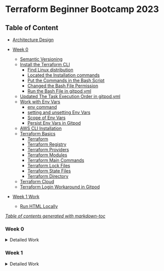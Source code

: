 # Terraform Beginner Bootcamp 2023

## Table of Content

- [Architecture Design](/file/Terraform%20TerraTowns%20Architectural%20Diagram.jpg)

- [Week 0](#week-0)
  * [Semantic Versioning](#semantic-versioning)
  * [Install the Terraform CLI](#install-the-terraform-cli)
    + [Find Linux distribution](#find-linux-distribution)
    + [Located the Installation commands](#located-the-installation-commands)
    + [Put the Commands in the Bash Script](#put-the-commands-in-the-bash-script)
    + [Changed the Bash File Permission](#changed-the-bash-file-permission)
    + [Run the Bash File in gitpod.yml](#run-the-bash-file-in-gitpodyml)
  * [Updated The Task Execution Order in gitpod.yml](#updated-the-task-execution-order-in-gitpodyml)
  * [Work with Env Vars](#work-with-env-vars)
    + [env command](#env-command)
    + [setting and unsetting Env Vars](#setting-and-unsetting-env-vars)
    + [Scope of Env Vars](#scope-of-env-vars)
    + [Persist Env Vars in Gitpod](#persist-env-vars-in-gitpod)
  * [AWS CLI Installation](#aws-cli-installation)
  * [Terraform Basics](#terraform-basics)
    + [Terraform](#terraform)
    + [Terraform Registry](#terraform-registry)
    + [Terraform Providers](#terraform-providers)
    + [Terraform Modules](#terraform-modules)
    + [Terraform Main Commands](#terraform-main-commands)
    + [Terraform Lock Files](#terraform-lock-files)
    + [Terraform State Files](#terraform-state-files)
    + [Terraform Directory](#terraform-directory)
  * [Terraform Cloud](#terraform-cloud)
  * [Terraform Login Workaround in Gitpod](#terraform-login-workaround-in-gitpod)
- [Week 1 Work](#week-1-work)
  * [Run HTML Locally](#run-html-locally)

<note><i><a href='http://ecotrust-canada.github.io/markdown-toc/'>Table of contents generated with markdown-toc</a></i></note>


### Week 0
<details>
<summary>Detailed Work</summary>

#### Semantic Versioning

This project is going to utilize semantic versioning for its tagging. [semver.org](https://semver.org/)

The general format is in **MAJOR.MINOR.PATCH**:

- **MAJOR** version when you make incompatible API changes
- **MINOR** version when you add functionality in a backward compatible manner
- **PATCH** version when you make backward compatible bug fixes

For example, `1.0.1`

#### Install the Terraform CLI
##### Find Linux distribution
```
gitpod /workspace/terraform-beginner-bootcamp-2023 (2-refactor-terraform-cli) $ cat /etc/*-release
DISTRIB_ID=Ubuntu
DISTRIB_RELEASE=22.04
DISTRIB_CODENAME=jammy
DISTRIB_DESCRIPTION="Ubuntu 22.04.3 LTS"
```
##### Located the Installation commands 
Located the commands based on Linux distribution from the following documentation
[Install Terraform CLI](https://developer.hashicorp.com/terraform/tutorials/aws-get-started/install-cli)

##### Put the Commands in the Bash Script
Put the commands in /bin/install_terraform_cli bash script file and used it in gitpod.yml.

##### Changed the Bash File Permission

##### Run the Bash File in gitpod.yml


#### Updated The Task Execution Order in gitpod.yml
Changed from init to before to deal with the case of a workspace restart.
https://www.gitpod.io/docs/configure/workspaces/tasks


#### Work with Env Vars
##### env command
To list all env vars, 'env'

To filter it by xxx, 'env | grep xxx'

##### setting and unsetting Env Vars
To set an env var, `export varname=xxx`

To unset an env var, `unset varname`

To set env var inline when running a command
```
varname=xxx, ./bin/script
```

To set env var in a script
```
varname=xxx
echo $varname
```

##### Scope of Env Vars
It only exists in the created terminal. 

If it needs to be accessed across all terminals, it needs to be created in the bash profile - .bash_profile

##### Persist Env Vars in Gitpod
```
gp env varname=xxx
```
All future workspaces launched will have the set env var for all terminals opened in those workspaces.

You can also set env vars for unsensitive value in ./gitpod.yml.

Set sensitive env var in .env file, and put the file in gitignore to keep the values locally.

#### AWS CLI Installation

The bash script (./bin/install_aws_cli) is created to install AWS CLI for this project based on the [Install or update the latest version of the AWS CLI](https://docs.aws.amazon.com/cli/latest/userguide/getting-started-install.html)

We can check if our AWS credentials is configured correctly by running the following AWS CLI command:
```
aws sts get-caller-identity
```

Set env vars based on [Env var to configure the AWS CLI](https://docs.aws.amazon.com/cli/latest/userguide/cli-configure-envvars.html)

If the env var are set correctly according to AWS IAM Users' setting, the command should return the following json code:
```json
{
    "UserId": "AIDAUAHNXGL7GECYBBCXX",
    "Account": "278376000000",
    "Arn": "arn:aws:iam::278376000000:user/terraform-beginner"
}
``` 

#### Terraform Basics
For more information, please refer to [Terraform Registry](https://registry.terraform.io/)

##### Terraform
It uses Infrastructure as Code to provision and manage any cloud, infrastructure, or service such as physical machines, VMs, network switches, containers, and more.

##### Terraform Registry
It makes easy to use any provider or module. To use a provider or module from The Terraform Registry, just add it to your configuration; when you run `terraform init`, Terraform will automatically download everything it needs.

##### Terraform Providers
They are the plugins that Terraform uses to manage those resources. Every supported service or infrastructure platform has a provider that defines which resources are available and performs API calls to manage those resources.

##### Terraform Modules
They are reusable Terraform configurations that can be called and configured by other configurations. Most modules manage a few closely related resources from a single provider.

##### Terraform Main Commands
  - init      
    Prepare your working directory for other commands
  - validate  
    Check whether the configuration is valid
  - plan      
    Show changes required by the current configuration
  - apply     
    Create or update infrastructure.
    - `terraform apply --auto-approve`
  - destroy   
    Destroy previously-created infrastructure

To see more commands, run `terraform`

##### Terraform Lock Files
 Currently, the Terraform only remembers the Terraform Provider dependency version chosen within the configuration lock file `.terraform.lock.hcl`

 It is recommended that the lock file be included in version control repositories with the rest of the Terraform (.tf) files for the project.

 When `terraform init` command is run, it will automatically create the Terraform Lock File if it doesn’t exist. If the file already exists, then Terraform will update it with the latest dependency versions selected.

 If need to force the selected dependency versions to be updated, the -upgrade attribute flag can be added to the terraform init command, `terraform init -upgrade`



##### Terraform State Files
`Terraform.tfstate` is a file that Terraform uses to track the state of the infrastructure it manages. The state file contains information about the resources that Terraform has created or is managing, such as the resource type, attributes, and relationships. Terraform uses the state file to determine which changes to make to your infrastructure when you run terraform apply.

One should not edit the terraform.tfstate file directly, as this can cause Terraform to become confused about the state of your infrastructure. If you need to modify the state file, you can use the terraform state command.

The `terraform.tfstate.backup` file is a backup of the terraform.tfstate file. Terraform automatically creates a backup of the state file before making any changes to the state file. This ensures that you can recover from a corrupted or lost state file.

The terraform.tfstate.backup file is stored in the same directory as the terraform.tfstate file. It is overwritten every time Terraform makes changes to the state file.

You can use the terraform.tfstate.backup file to restore your Terraform state to a previous version. To do this, simply rename the terraform.tfstate.backup file to terraform.tfstate and run terraform init.

The both files shouldn't be committed to VCS.

##### Terraform Directory
Terraform uses configuration content from `.terraform`, and also uses the directory to store settings, cached plugins and modules, and sometimes state data.

#### Terraform Cloud
- After signing in the registered account at [terraform.io](https://app.terraform.io/session), select to create the blank workspace of a organziation.
- Create the new project - terraform-beginner-bootcamp-2023
- When attempted to run `terraform login` from terminal, it didn't open browser properly to generate a token. The workaround is manually generate a token in [Terraform cloud](https://app.terraform.io/app/settings/tokens?source=terraform-login), copied the token string into /home/gitpod/.terraform.d/credentials.tfrc.json 
```
{
    "credentials": {
      "app.terraform.io": {
        "token": "xxxxx"
      }
    }
}
```
#### Terraform Login Workaround in Gitpod
Created the bash script [generate_tfrc_credentials](./bin/generate_tfrc_credentials) to use env var TERRAFORM_CLOUD_TOKEN to generate /home/gitpod/.terraform.d/credentials.tfrc.json

</details>

### Week 1
<details>
<summary> Detailed Work </summary>

#### Run HTML Locally
- To install http server, run `npm install http-server` in aws-cli terminal
- To upload the file to S3 bucket, run `aws s3 cp public/index.html s3://qinxu/index.html`

#### Root Module Structure
Based on [Standard Module Structure](https://developer.hashicorp.com/terraform/language/modules/develop/structure),
our root module structure is as follows:
```
- Project_Root
  |- main.tf             (everything else)
  |- variables.tf        (stores the structure of input variables)
  |- terraform.tfvars    (the data of variables we want to load into our Terraform project)
  |- providers.tf        (defines required providers and their configurations)
  |- outputs.tf          (stores our outputs)
  |- README.md           (required for root modules)

```

#### Terraform and Input Variables

[Terraform Input Variables](https://developer.hashicorp.com/terraform/language/values/variables)

##### Terraform Cloud Variables
In terraform we can set two kind of variables:
- Environment Variables
  - Those you would set in your bash terminal, like AWS credentials
- Terraform Variables
  - Those you would normally set in your tfvars file

  We can set Terraform Cloud varaibles to be sensitive so they are not shown visibly in the UI.

##### Loading Terraform Variables
- We can enter value at command prompted 
- or use '-var' flag to set an input variable or override a variable in the tfvars file, eg. ```terraform plan -var user_uuid="my-user-id"``` 
- or use '-var-file' flag to set the variables from the file, eg. ```terraform plan -var-file=variables.tfvars```

- terraform.tvfars
  - This is the default file to load in blunk

- auto.tfvars
  - In Terraform, auto.tfvars is a special filename used to automatically load variable values. When Terraform initializes a configuration, it looks for this file in the working directory and loads any variable values defined within it. The use of auto.tfvars can help streamline the process of specifying variable values for your Terraform configuration.

    Here's how auto.tfvars works:

    Terraform looks for a file named auto.tfvars in the same directory where your Terraform configuration files (typically with a .tf extension) are located.

    Any variables defined in the auto.tfvars file are automatically loaded and assigned their values.

    You don't need to specify the -var-file option or provide variable values interactively; Terraform will automatically load the values from auto.tfvars.

    Variable values defined in auto.tfvars take precedence over the values defined in other variable files, like variables.tfvars or those provided through command-line flags. This means that if a variable is defined in both auto.tfvars and another variable file, the value from auto.tfvars will be used.

#### Dealing with Configuration Drift
- What happens if we lose our state file?
  - If statefile is missing, most likely all cloud infrastructure has to be torn down manually.
  - Terraform import can be used, but it won't for all cloud resources. Need to check the terraform providers documentation for which resources support import.
- Fix Missing Resources with Terraform Import
  - [Terraform Input](https://developer.hashicorp.com/terraform/language/import)
  - [AWS S3 Bucket Import](https://registry.terraform.io/providers/hashicorp/aws/latest/docs/resources/s3_bucket#import), ```terraform import aws_s3_bucket.bucket bucket-name```

- Fix Manual Configuration
  - If cloud resource is deleted or modified through manually clickOps, if we run ```terraform plan```, which attemps to put our infrastructure back into the expected state fixing configuration drift.

- Fix Using Terraform Refresh
  The terraform refresh command reads the current settings from all managed remote objects and updates the Terraform state to match.
  ```
  terraform apply -refresh-only
  ```

#### Terraform Modules
- Terraform Module Structure
  Modules are the main way to package and reuse resource configurations with Terraform.
  - Root Module
    Every Terraform configuration has at least one module, known as its root module, which consists of the resources defined in the .tf files in the main working directory.
    - Child Module
      A Terraform module (usually the root module of a configuration) can call other modules to include their resources into the configuration. A module that has been called by another module is often referred to as a child module.
- Passing Input Variables
  we pass inptu variables in our module, eg.
  - ```
  module "terrahouse_aws"{
  source = "./modules/terrahouse_aws"
  user_uuid = var.user_uuid
  bucket_name = var.bucket_name

}
  ```
- Module Sources
  [Module Sources](https://developer.hashicorp.com/terraform/language/modules/sources)
  Using the source we can import the module from various places.

#### Considerations when using ChatGPT to write Terraform

LLMs such as ChatGPT may not be trained on the latest documentaton or information about Terraform.
It may likely produce older examples that could be deprecated. Often affecting providers.

#### Working with files in Terraform

- Path Variable
  In terraform there is a special variable called 'path' that allows us to reference local paths:
  - path.module -> is the filesystem path of the module where the expression is placed.
  - path.root -> is the filesystem path of the root module of the configuration.


  resource "aws_s3_object" "index_html" {
  bucket = aws_s3_bucket.terraform_bucket.bucket
  key    = "index.html"
  source = "${path.root}/public/index.html"
  etag = filemd5("${path.root}/public/index.html")
}

- Functions
  - fileexists -> determines whether a file exists at a given path.
      ```hcl
        variable "error_html_file_path" {
      type        = string
      description = "Path to the error.html file"

      validation {
        condition     = fileexists(var.error_html_file_path)
        error_message = "The specified error.html file does not exist."
      }
    }
  
  - filemd5 -> a variant of md5 that hashes the contents of a given file rather than a literal string.
    ```
    etag = filemd5("${path.root}/public/index.html")
    ```
[Special path variable](https://developer.hashicorp.com/terraform/language/expressions/references)

</details>